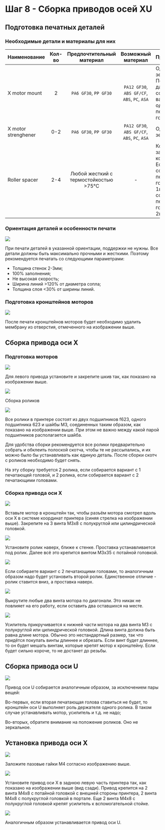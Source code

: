 # Шаг 8 - Сборка приводов осей XU

## Подготовка печатных деталей

### Необходимые детали и материалы для них

| Наименование        | Кол-во |       Предпочтительный материал       |              Возможный материал              | Примечание                                                   |
| :------------------ | :----: | :-----------------------------------: | :------------------------------------------: | :----------------------------------------------------------- |
| X motor mount       |   2    |         `PA6 GF30`, `PP GF30`         | `PA12 GF30`, `ABS GF/CF`, `ABS`, `PC`, `ASA` | Одна зеркально. Печатать обе даже если собираете вариант с одной печатающей головой |
| X motor strenghener |  0-2   |         `PA6 GF30`, `PP GF30`         | `PA12 GF30`, `ABS GF/CF`, `ABS`, `PC`, `ASA` | Одна зеркально                                               |
| Roller spacer       |  2-4   | Любой жесткий с термостойкостью >75°C |                      -                       | Количество зависит от комплектации. Если собираете с 1 печатающей головой, то 1шт. Если собираете с 2 печатающими головами, то 2шт. |

### Ориентация деталей и особенности печати

![](./pics/step_8/s8_orientation.png)

При печати деталей в указанной ориентации, поддержки не нужны. Все детали должны быть максимально прочными и жесткими. Поэтому рекомендуется печатать со следующими параметрами:

- Толщина стенок 2-3мм;
- 100% заполнения;
- Не высокая скорость;
- Ширина линий >120% от диаметра сопла;
- Толщина слоя <30% от ширины линий.

### Подготовка кронштейнов моторов

![](./pics/step_8/s8_motor_mount_prepare.png)

После печати кронштейнов моторов будет необходимо удалить мембрану из отверстия, отмеченного на изображении выше.

## Сборка привода оси X

### Подготовка моторов

![](./pics/step_8/s8_left_motor_prepare.png)

Для левого привода установите и закрепите шкив так, как показано на изображении выше. 

![](./pics/step_8/s8_right_motor_prepare.png)

Сборка роликов 

![](./pics/step_8/s8_roller_assembly.png)

Все ролики в принтере состоят из двух подшипников f623, одного подшипника 623 и шайбы М3, соединенных таким образом, как показано на изображении выше. При этом не важно между какой парой подшипников располагается шайба. 

Для удобства сборки рекомендуется все ролики предварительно собрать и обклеить полоской скотча, чтобы те не рассыпались, и их можно было бы устанавливать как единую деталь. После сборки скотч с роликов необходимо будет снять.

На эту сборку требуется 2 ролика, если собирается вариант с 1 печатающей головой, и 2 ролика, если собирается вариант с 2 печатающими головами.

### Сборка привода оси X

![](./pics/step_8/s8_motor_install.png)

Вставьте мотор в кронштейн так, чтобы разъём мотора смотрел вдоль оси Х в системе координат принтера (синяя стрелка на изображении выше). Закрепите на 3 винта М3х8 с полукруглой или цилиндрической головкой.

![](./pics/step_8/s8_left_drive_1_roller_install.png)

Установите ролик наверх, ближе к стенке. Проставка устанавливается под ролик. Далее всё это крепится винтом М3х35 с потайной головкой.

![](./pics/step_8/s8_left_drive_2_roller_install.png)

Если собираете вариант с 2 печатающими головами, то аналогичным образом надо будет установить второй ролик. Единственное отличие - ролик ставится вниз, а проставка наверх.

![](./pics/step_8/s8_motor_screw_removal.png)

Выкрутите любые два винта мотора по диагонали. Это никак не повлияет на его работу, если оставить два оставшихся на месте.

![](./pics/step_8/s8_motor_strengthener_install.png)

Усилитель прикручивается к нижней части мотора на два винта М3 с полукруглой или цилиндрической головкой. Длина винта должна быть равна длине мотора. Обычно это нестандартный размер, так что придётся покупать винты длиннее и обрезать. Если винт будет длиннее, то он будет мешать винтам, которые крепят мотор к кронштейну. Если будет сильно короче, то не достанет до резьбы.

## Сборка привода оси U

![](./pics/step_8/s8_u_axis_drive_variants.png)

Привод оси U собирается аналогичным образом, за исключением пары вещей:

Во-первых, если вторая печатающая голова ставиться не будет, то кронштейн оси U выполняет роль держателя одного ролика. В таком случае устанавливать мотор, усилитель и т.д. не надо;

Во-вторых, обратите внимание на положение роликов. Оно не зеркальное.

## Установка привода оси X

![](./pics/step_8/s8_left_drive_profile_nuts_install_1.png)

Заложите пазовые гайки М4 согласно изображению выше.

![](./pics/step_8/s8_left_drive_install.png)

Установите привод оси X в заднюю левую часть принтера так, как показано на изображении выше (вид сзади). Привод крепится на 2 винта М4х8 с потайной головкой с внешней стороны принтера, 2 винта М4х8 с полукруглой головкой в портале. Еще 2 винта М4х8 с полукруглой головкой крепят усилитель к вспомогательной стойке.

![](./pics/step_8/s8_right_drive_install.png)

Аналогичным образом устанавливается привод оси U.